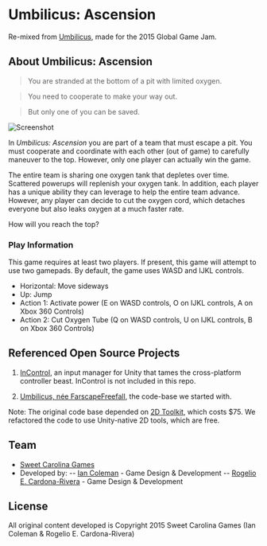 # Umbilicus: Ascension
Re-mixed from [Umbilicus](http://globalgamejam.org/2015/games/umbilicus-%E2%80%93%C2%A0descent-team-delta), 
made for the 2015 Global Game Jam.

## About Umbilicus: Ascension

> You are stranded at the bottom of a pit with limited oxygen.

> You need to cooperate to make your way out.

> But only one of you can be saved.

![Screenshot](<https://raw.githubusercontent.com/sweetcarolinagames/FarscapeFreefall/master/screenshot.png>)

In _Umbilicus: Ascension_ you are part of a team that must escape a pit. You must cooperate
and coordinate with each other (out of game) to carefully maneuver to the top. However,
only one player can actually win the game. 

The entire team is sharing one oxygen tank that depletes over time. Scattered powerups will
replenish your oxygen tank. In addition, each player has a unique ability they can leverage
to help the entire team advance. However, any player can decide to cut the oxygen cord, 
which detaches everyone but also leaks oxygen at a much faster rate. 

How will you reach the top?

### Play Information
This game requires at least two players. If present, this game will attempt to use two gamepads.
By default, the game uses WASD and IJKL controls.

- Horizontal: Move sideways
- Up: Jump
- Action 1: Activate power (E on WASD controls, O on IJKL controls, A on Xbox 360 Controls)
- Action 2: Cut Oxygen Tube (Q on WASD controls, U on IJKL controls, B on Xbox 360 Controls)

## Referenced Open Source Projects
1. [InControl](https://github.com/pbhogan/InControl), an input manager for Unity that
tames the cross-platform controller beast. InControl is not included in this repo.

2. [Umbilicus, n&eacute;e FarscapeFreefall](https://github.com/YoriKv/FarscapeFreefall), 
the code-base we started with.

Note: The original code base depended on [2D Toolkit](http://www.unikronsoftware.com/2dtoolkit/), 
which costs $75. We refactored the code to use Unity-native 2D tools, which are free.

## Team

- [Sweet Carolina Games](http://sweetcarolinagames.com)
- Developed by:
-- [Ian Coleman](http://twitter.com/iancoleman) - Game Design & Development
-- [Rogelio E. Cardona-Rivera](http://twitter.com/recardona) - Game Design & Development

## License

All original content developed is Copyright 2015 Sweet Carolina Games (Ian Coleman & Rogelio E. Cardona-Rivera)
